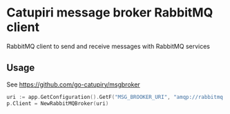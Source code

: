 # Catupiri message broker RabbitMQ client

RabbitMQ client to send and receive messages with RabbitMQ services

## Usage

See https://github.com/go-catupiry/msgbroker

```go
uri := app.GetConfiguration().GetF("MSG_BROOKER_URI", "amqp://rabbitmq:rabbitmq@localhost:5672/")
p.Client = NewRabbitMQBroker(uri)
```